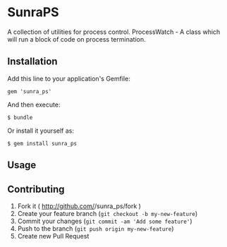 # SunraPS
A collection of utilities for process control.
ProcessWatch - A class which will run a block of code on process 
               termination.

## Installation

Add this line to your application's Gemfile:

    gem 'sunra_ps'

And then execute:

    $ bundle

Or install it yourself as:

    $ gem install sunra_ps

## Usage


## Contributing

1. Fork it ( http://github.com/<my-github-username>/sunra_ps/fork )
2. Create your feature branch (`git checkout -b my-new-feature`)
3. Commit your changes (`git commit -am 'Add some feature'`)
4. Push to the branch (`git push origin my-new-feature`)
5. Create new Pull Request
